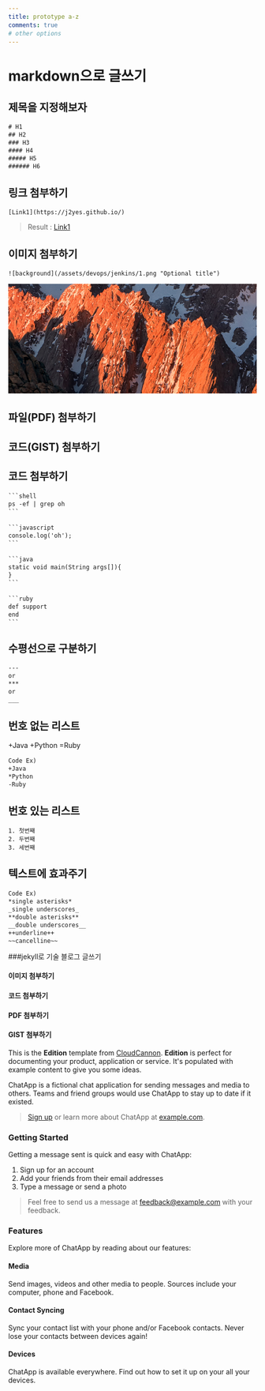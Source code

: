 ```yaml
---
title: prototype a-z
comments: true
# other options
---
```


# markdown으로 글쓰기

## 제목을 지정해보자

```
# H1
## H2
### H3
#### H4
##### H5
###### H6
```

## 링크 첨부하기

```
[Link1](https://j2yes.github.io/)
```
> Result : [Link1](https://j2yes.github.io/)

## 이미지 첨부하기

```
![background](/assets/devops/jenkins/1.png "Optional title")
```
![background](/assets/devops/jenkins/1.png "Optional title")

## 파일(PDF) 첨부하기

## 코드(GIST) 첨부하기

## 코드 첨부하기

    ```shell
    ps -ef | grep oh
    ```

    ```javascript
    console.log('oh');
    ```

    ```java
    static void main(String args[]){
    }
    ```

    ```ruby
    def support
    end
    ```


## 수평선으로 구분하기

```
---
or
***
or
___
```

## 번호 없는 리스트

+Java
+Python
=Ruby

```
Code Ex)
+Java
*Python
-Ruby
```
## 번호 있는 리스트

```
1. 첫번째
2. 두번째
3. 세번째
```

## 텍스트에 효과주기

```
Code Ex)
*single asterisks*
_single underscores_
**double asterisks**
__double underscores__
++underline++
~~cancelline~~
```

###jekyll로 기술 블로그 글쓰기

#### 이미지 첨부하기

#### 코드 첨부하기

#### PDF 첨부하기

#### GIST 첨부하기


This is the **Edition** template from [CloudCannon](http://cloudcannon.com/).
**Edition** is perfect for documenting your product, application or service.
It's populated with example content to give you some ideas.

ChatApp is a fictional chat application for sending messages and media to others.
Teams and friend groups would use ChatApp to stay up to date if it existed.

> [Sign up](http://example.com/signup) or learn more about ChatApp at [example.com](http://example.com/).

### Getting Started

Getting a message sent is quick and easy with ChatApp:

1. Sign up for an account
2. Add your friends from their email addresses
3. Type a message or send a photo

> Feel free to send us a message at [feedback@example.com](mailto:feedback@example.com) with your feedback.

### Features

Explore more of ChatApp by reading about our features:

#### Media

Send images, videos and other media to people. Sources include your computer, phone and Facebook.

#### Contact Syncing

Sync your contact list with your phone and/or Facebook contacts. Never lose your contacts between devices again!

#### Devices

ChatApp is available everywhere. Find out how to set it up on your all your devices.

